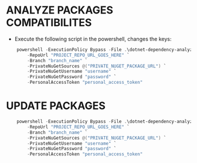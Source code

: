 
# ANALYZE PACKAGES COMPATIBILITES

- Execute the following script in the powershell, changes the keys:
```powershell
    powershell -ExecutionPolicy Bypass -File .\dotnet-dependency-analyzer.ps1 `
        -RepoUrl "PROJECT_REPO_URL_GOES_HERE" `
        -Branch "branch_name" `
        -PrivateNuGetSources @("PRIVATE_NUGET_PACKAGE_URL") `
        -PrivateNuGetUsername "username" `
        -PrivateNuGetPassword "password" `
        -PersonalAccessToken "personal_access_token"
```

# UPDATE PACKAGES
```powershell
    powershell -ExecutionPolicy Bypass -File .\dotnet-dependency-analyzer-2.ps1 `
        -RepoUrl "PROJECT_REPO_URL_GOES_HERE" `
        -Branch "branch_name" `
        -PrivateNuGetSources @("PRIVATE_NUGET_PACKAGE_URL") `
        -PrivateNuGetUsername "username" `
        -PrivateNuGetPassword "password" `
        -PersonalAccessToken "personal_access_token"
```



